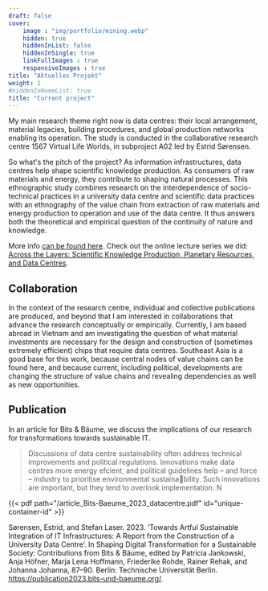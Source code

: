 ```yaml
---
draft: false
cover:
    image : "img/portfolio/mining.webp"
    hidden: true
    hiddenInList: false
    hiddenInSingle: true
    linkFullImages : true
    responsiveImages : true
title: "Aktuelles Projekt"
weight: 1
#hiddenInHomeList: true
title: "Current project"
---
```


My main research theme right now is data centres: their local arrangement, material legacies, building procedures, and global production networks enabling its operation. The study is conducted in the collaborative research centre 1567 Virtual Life Worlds, in subproject A02 led by Estrid Sørensen.
<!--more-->

So what's the pitch of the project? 
As information infrastructures, data centres help shape scientific knowledge production. As consumers of raw materials and energy, they contribute to shaping natural processes. This ethnographic study combines research on the interdependence of socio-technical practices in a university data centre and scientific data practices with an ethnography of the value chain from extraction of raw materials and energy production to operation and use of the data centre. It thus answers both the theoretical and empirical question of the continuity of nature and knowledge.

More info [can be found here](https://www.sfb1567.ruhr-uni-bochum.de/forschung/infrastrukturen).
Check out the online lecture series we did: [Across the Layers: Scientific Knowledge Production, Planetary Resources, and Data Centres](https://rustlab.ruhr-uni-bochum.de/across_layers/).

## Collaboration
In the context of the research centre, individual and collective publications are produced, and beyond that I am interested in collaborations that advance the research conceptually or empirically. Currently, I am based abroad in Vietnam and am investigating the question of what material investments are necessary for the design and construction of (sometimes extremely efficient) chips that require data centres. Southeast Asia is a good base for this work, because central nodes of value chains can be found here, and because current, including political, developments are changing the structure of value chains and revealing dependencies as well as new opportunities.

## Publication
In an article for Bits & Bäume, we discuss the implications of our research for transformations towards sustainable IT.

> Discussions of data centre sustainability often address technical improvements 
and political regulations. Innovations make data centres more energy efcient, and 
political guidelines help – and force – industry to prioritise environmental sustainability. Such innovations are important, but they tend to overlook implementation. N

{{< pdf path="/article_Bits-Baeume_2023_datacentre.pdf" id="unique-container-id" >}}

Sørensen, Estrid, and Stefan Laser. 2023. ‘Towards Artful Sustainable Integration of IT Infrastructures: A Report from the Construction of a University Data Centre’. In Shaping Digital Transformation for a Sustainable Society: Contributions from Bits & Bäume, edited by Patricia Jankowski, Anja Höfner, Marja Lena Hoffmann, Friederike Rohde, Rainer Rehak, and Johanna Johanna, 87–90. Berlin: Technische Universität Berlin. https://publication2023.bits-und-baeume.org/.

